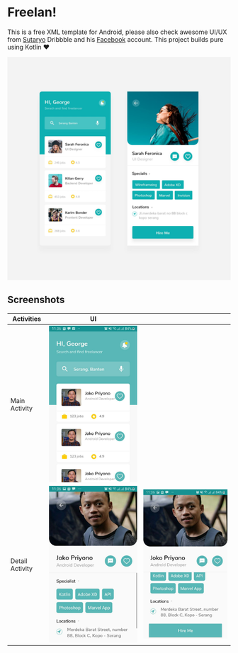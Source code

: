 # Freelan!

This is a free XML template for Android, please also check awesome UI/UX from [Sutaryo]([https://dribbble.com/sutaryo](https://dribbble.com/sutaryo)) Dribbble and his [Facebook](https://www.facebook.com/tayo.net) account. This project builds pure using Kotlin ❤

![Preview](git-assets/mockup.jpg)


## Screenshots

| Activities    |UI                                   |                                     |
|---------------|-------------------------------------|-------------------------------------|
|Main Activity  |![Preview](git-assets/screen-1.jpg)  |                                     |
|Detail Activity|![Preview](git-assets/screen-2-1.jpg)|![Preview](git-assets/screen-2-2.jpg)|
